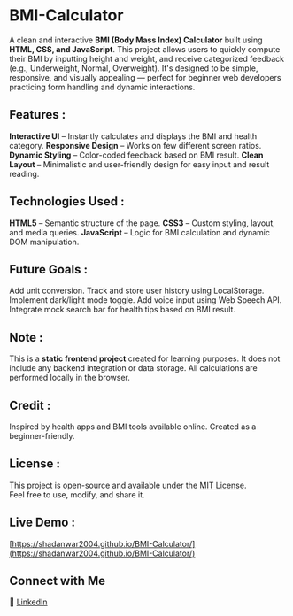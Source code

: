 # BMI-Calculator

A clean and interactive **BMI (Body Mass Index) Calculator** built using **HTML, CSS, and JavaScript**. This project allows users to quickly compute their BMI by inputting height and weight, and receive categorized feedback (e.g., Underweight, Normal, Overweight). It's designed to be simple, responsive, and visually appealing — perfect for beginner web developers practicing form handling and dynamic interactions.


## Features :

**Interactive UI** – Instantly calculates and displays the BMI and health category.
**Responsive Design** – Works on few different screen ratios.
**Dynamic Styling** – Color-coded feedback based on BMI result.
**Clean Layout** – Minimalistic and user-friendly design for easy input and result reading.

## Technologies Used :

**HTML5** – Semantic structure of the page.
**CSS3** – Custom styling, layout, and media queries.
**JavaScript** – Logic for BMI calculation and dynamic DOM manipulation.

## Future Goals :

Add unit conversion.
Track and store user history using LocalStorage.
Implement dark/light mode toggle.
Add voice input using Web Speech API.
Integrate mock search bar for health tips based on BMI result.

## Note :

This is a **static frontend project** created for learning purposes. It does not include any backend integration or data storage. All calculations are performed locally in the browser.


## Credit :

Inspired by health apps and BMI tools available online. Created as a beginner-friendly.


## License :

This project is open-source and available under the [MIT License](https://opensource.org/licenses/MIT).  
Feel free to use, modify, and share it.



## Live Demo :

[https://shadanwar2004.github.io/BMI-Calculator/](https://shadanwar2004.github.io/BMI-Calculator/)


## Connect with Me

🔗 [LinkedIn](https://www.linkedin.com/in/shadanwar07)
